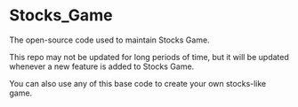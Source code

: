 # Stocks_Game
The open-source code used to maintain Stocks Game.

This repo may not be updated for long periods of time, but it will be updated whenever a new feature is added to Stocks Game.

You can also use any of this base code to create your own stocks-like game.
